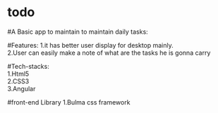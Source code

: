 # todo

#A Basic app to maintain to maintain daily tasks:<br>

#Features:
1.it has better user display for desktop mainly.<br>
2.User can easily make a note of what are the tasks he is gonna carry<br>

#Tech-stacks:<br>
1.Html5<br>
2.CSS3<br>
3.Angular<br>

#front-end Library
1.Bulma css framework<br>
